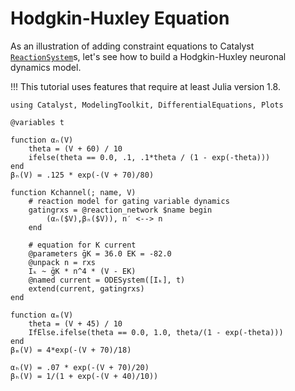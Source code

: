 # Hodgkin-Huxley Equation
As an illustration of adding constraint equations to Catalyst
[`ReactionSystem`](@ref)s, let's see how to build a Hodgkin-Huxley neuronal
dynamics model.

!!!
    This tutorial uses features that require at least Julia version 1.8.

```@example hheqs
using Catalyst, ModelingToolkit, DifferentialEquations, Plots

@variables t

function αₙ(V)
    theta = (V + 60) / 10
    ifelse(theta == 0.0, .1, .1*theta / (1 - exp(-theta)))
end
βₙ(V) = .125 * exp(-(V + 70)/80)

function Kchannel(; name, V)
    # reaction model for gating variable dynamics
    gatingrxs = @reaction_network $name begin
	    (αₙ($V),βₙ($V)), n′ <--> n
    end

    # equation for K current
	@parameters ḡK = 36.0 EK = -82.0
    @unpack n = rxs
    Iₖ ~ ḡK * n^4 * (V - EK)
    @named current = ODESystem([Iₖ], t)
    extend(current, gatingrxs)
end

function αₘ(V)
    theta = (V + 45) / 10
    IfElse.ifelse(theta == 0.0, 1.0, theta/(1 - exp(-theta)))
end
βₘ(V) = 4*exp(-(V + 70)/18)

αₕ(V) = .07 * exp(-(V + 70)/20)
βₕ(V) = 1/(1 + exp(-(V + 40)/10))

```